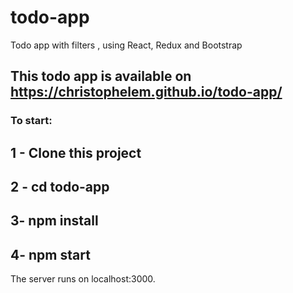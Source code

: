 # todo-app
Todo app with filters , using React, Redux and Bootstrap

## This todo app is available on https://christophelem.github.io/todo-app/

### To start: 

## 1 - Clone this project
## 2 - cd todo-app
## 3- npm install 
## 4- npm start 

The server runs on localhost:3000.
